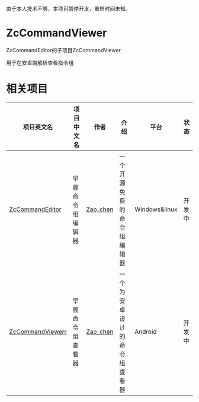 由于本人技术不够，本项目暂停开发，重启时间未知。

# ZcCommandViewer
ZcCommandEditor的子项目ZcCommandViewer

用于在安卓端解析查看指令组

# 相关项目
|项目英文名|项目中文名|作者|介绍|平台|状态|
|---|---|---|---|---|---|
|[ZcCommandEditor](https://github.com/Zao-chen/ZcCommandEditor)|早晨命令组编辑器|[Zao_chen](https://github.com/Zao-chen)|一个开源免费的命令组编辑器|Windows&linux|开发中
|[ZcCommandViewerr](https://github.com/Zao-chen/ZcCommandViewer)|早晨命令组查看器|[Zao_chen](https://github.com/Zao-chen)|一个为安卓设计的命令组查看器|Android|开发中
